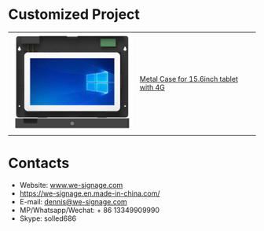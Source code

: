 # Customized Project
<table textalign="center">

<tr>
    <td><a href="./specification/15.6inch display with customized Metal case design for the library.pdf"><img src="./img/15.6-table-4G.png" width="300" height="auto"/></a></td>
    <td>
        <a href="./specification/15.6inch display with customized Metal case design for the library.pdf">Metal Case for 15.6inch tablet with 4G</a>&nbsp;&nbsp;&nbsp;
    </td>
</tr>
</table>

# Contacts

- Website: www.we-signage.com
- https://we-signage.en.made-in-china.com/
- E-mail: dennis@we-signage.com
- MP/Whatsapp/Wechat: + 86 13349909990
- Skype: solled686

